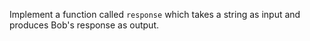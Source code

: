 Implement a function called `response` which takes a string as input and produces Bob's response as output.
